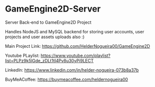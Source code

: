 # GameEngine2D-Server
Server Back-end to GameEngine2D Project

Handles NodeJS and MySQL backend for storing user accounts, user projects and user assets uploads also :)

Main Project Link: https://github.com/HelderNogueira00/GameEngine2D

<a>Youtube PLaylist: https://www.youtube.com/playlist?list=PLPz9k5lGde_zDLt1tI4Pv8u30yPi9LECT</a>

<a>LinkedIn: https://www.linkedin.com/in/helder-nogueira-073b8a37b</a>

<a>BuyMeACoffee: https://buymeacoffee.com/heldernogueira00</a>
